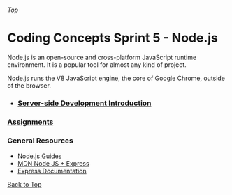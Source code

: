###### Top
# Coding Concepts Sprint 5 - Node.js
Node.js is an open-source and cross-platform JavaScript runtime environment. It is a popular tool for almost any kind of project.

Node.js runs the V8 JavaScript engine, the core of Google Chrome, outside of the browser. 

* ### [Server-side Development Introduction](./nowhere.md)

### [Assignments](assignment.md)

### General Resources 
- [Node.js Guides](https://nodejs.org/en/docs/guides/)
- [MDN Node JS + Express]()
- [Express Documentation]()

[Back to Top](#Top)
